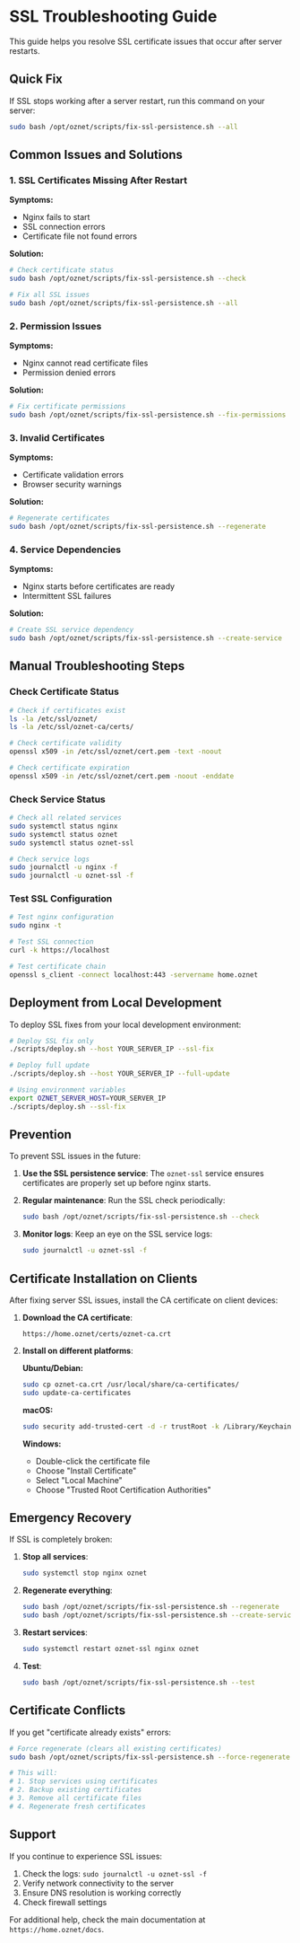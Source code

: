 # SSL Troubleshooting Guide

This guide helps you resolve SSL certificate issues that occur after server restarts.

## Quick Fix

If SSL stops working after a server restart, run this command on your server:

```bash
sudo bash /opt/oznet/scripts/fix-ssl-persistence.sh --all
```

## Common Issues and Solutions

### 1. SSL Certificates Missing After Restart

**Symptoms:**
- Nginx fails to start
- SSL connection errors
- Certificate file not found errors

**Solution:**
```bash
# Check certificate status
sudo bash /opt/oznet/scripts/fix-ssl-persistence.sh --check

# Fix all SSL issues
sudo bash /opt/oznet/scripts/fix-ssl-persistence.sh --all
```

### 2. Permission Issues

**Symptoms:**
- Nginx cannot read certificate files
- Permission denied errors

**Solution:**
```bash
# Fix certificate permissions
sudo bash /opt/oznet/scripts/fix-ssl-persistence.sh --fix-permissions
```

### 3. Invalid Certificates

**Symptoms:**
- Certificate validation errors
- Browser security warnings

**Solution:**
```bash
# Regenerate certificates
sudo bash /opt/oznet/scripts/fix-ssl-persistence.sh --regenerate
```

### 4. Service Dependencies

**Symptoms:**
- Nginx starts before certificates are ready
- Intermittent SSL failures

**Solution:**
```bash
# Create SSL service dependency
sudo bash /opt/oznet/scripts/fix-ssl-persistence.sh --create-service
```

## Manual Troubleshooting Steps

### Check Certificate Status

```bash
# Check if certificates exist
ls -la /etc/ssl/oznet/
ls -la /etc/ssl/oznet-ca/certs/

# Check certificate validity
openssl x509 -in /etc/ssl/oznet/cert.pem -text -noout

# Check certificate expiration
openssl x509 -in /etc/ssl/oznet/cert.pem -noout -enddate
```

### Check Service Status

```bash
# Check all related services
sudo systemctl status nginx
sudo systemctl status oznet
sudo systemctl status oznet-ssl

# Check service logs
sudo journalctl -u nginx -f
sudo journalctl -u oznet-ssl -f
```

### Test SSL Configuration

```bash
# Test nginx configuration
sudo nginx -t

# Test SSL connection
curl -k https://localhost

# Test certificate chain
openssl s_client -connect localhost:443 -servername home.oznet
```

## Deployment from Local Development

To deploy SSL fixes from your local development environment:

```bash
# Deploy SSL fix only
./scripts/deploy.sh --host YOUR_SERVER_IP --ssl-fix

# Deploy full update
./scripts/deploy.sh --host YOUR_SERVER_IP --full-update

# Using environment variables
export OZNET_SERVER_HOST=YOUR_SERVER_IP
./scripts/deploy.sh --ssl-fix
```

## Prevention

To prevent SSL issues in the future:

1. **Use the SSL persistence service**: The `oznet-ssl` service ensures certificates are properly set up before nginx starts.

2. **Regular maintenance**: Run the SSL check periodically:
   ```bash
   sudo bash /opt/oznet/scripts/fix-ssl-persistence.sh --check
   ```

3. **Monitor logs**: Keep an eye on the SSL service logs:
   ```bash
   sudo journalctl -u oznet-ssl -f
   ```

## Certificate Installation on Clients

After fixing server SSL issues, install the CA certificate on client devices:

1. **Download the CA certificate**:
   ```
   https://home.oznet/certs/oznet-ca.crt
   ```

2. **Install on different platforms**:

   **Ubuntu/Debian:**
   ```bash
   sudo cp oznet-ca.crt /usr/local/share/ca-certificates/
   sudo update-ca-certificates
   ```

   **macOS:**
   ```bash
   sudo security add-trusted-cert -d -r trustRoot -k /Library/Keychains/System.keychain oznet-ca.crt
   ```

   **Windows:**
   - Double-click the certificate file
   - Choose "Install Certificate"
   - Select "Local Machine"
   - Choose "Trusted Root Certification Authorities"

## Emergency Recovery

If SSL is completely broken:

1. **Stop all services**:
   ```bash
   sudo systemctl stop nginx oznet
   ```

2. **Regenerate everything**:
   ```bash
   sudo bash /opt/oznet/scripts/fix-ssl-persistence.sh --regenerate
   sudo bash /opt/oznet/scripts/fix-ssl-persistence.sh --create-service
   ```

3. **Restart services**:
   ```bash
   sudo systemctl restart oznet-ssl nginx oznet
   ```

4. **Test**:
   ```bash
   sudo bash /opt/oznet/scripts/fix-ssl-persistence.sh --test
   ```

## Certificate Conflicts

If you get "certificate already exists" errors:

```bash
# Force regenerate (clears all existing certificates)
sudo bash /opt/oznet/scripts/fix-ssl-persistence.sh --force-regenerate

# This will:
# 1. Stop services using certificates
# 2. Backup existing certificates
# 3. Remove all certificate files
# 4. Regenerate fresh certificates
```

## Support

If you continue to experience SSL issues:

1. Check the logs: `sudo journalctl -u oznet-ssl -f`
2. Verify network connectivity to the server
3. Ensure DNS resolution is working correctly
4. Check firewall settings

For additional help, check the main documentation at `https://home.oznet/docs`. 